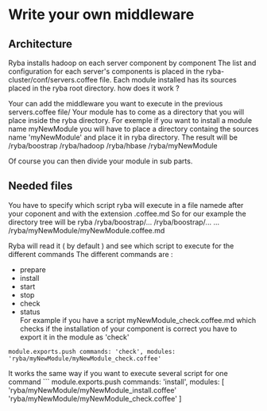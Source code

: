 
# Write your own middleware

## Architecture

Ryba installs hadoop on each server component by component
The list and configuration for each server's components is placed in the ryba-cluster/conf/servers.coffee file.
Each module installed has its sources placed in the ryba root directory.
how does it work ?

Your can add the middleware you want to execute in the previous servers.coffee file/
Your module has to come as a directory that you will place inside the ryba directory.
For exemple if you want to install a module name myNewModule you will have to place a directory containg the sources
name 'myNewModule' and place it in ryba directory.
The result will be
/ryba/boostrap
/ryba/hadoop
/ryba/hbase
/ryba/myNewModule

Of course you can then divide your module in sub parts.

## Needed files

You have to specify which script ryba will execute in a file namede after your coponent and with the extension .coffee.md
So for our example the directory tree will be ryba
/ryba/boostrap/...
/ryba/boostrap/...
...
/ryba/myNewModule/myNewModule.coffee.md

Ryba will read it ( by default ) and see which script to execute for the different commands 
The different commands are :
  - prepare   
  - install   
  - start   
  - stop   
  - check   
  - status   
 For example if you have a script myNewModule_check.coffee.md which checks if the installation of your component is correct
 you have to export it in the module as 'check'  
   ```
   module.exports.push commands: 'check', modules: 'ryba/myNewModule/myNewModule_check.coffee'
   ```

 It works the same way if you want to execute several script for one command
    ```
    module.exports.push commands: 'install', modules: [
      'ryba/myNewModule/myNewModule_install.coffee'
      'ryba/myNewModule/myNewModule_check.coffee'
    ]
